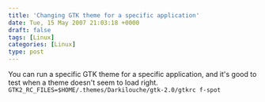 ```yaml
---
title: 'Changing GTK theme for a specific application'
date: Tue, 15 May 2007 21:03:18 +0000
draft: false
tags: [Linux]
categories: [Linux]
type: post
---
```


You can run a specific GTK theme for a specific application, and it's good to test when a theme doesn't seem to load right. `GTK2_RC_FILES=$HOME/.themes/Darkilouche/gtk-2.0/gtkrc f-spot`